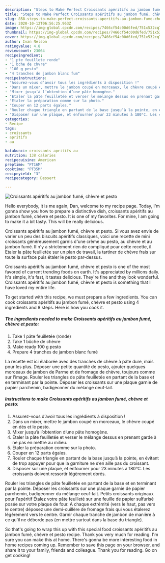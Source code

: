 ```yaml
---
description: "Steps to Make Perfect Croissants apéritifs au jambon fumé, chèvre et pesto"
title: "Steps to Make Perfect Croissants apéritifs au jambon fumé, chèvre et pesto"
slug: 858-steps-to-make-perfect-croissants-aperitifs-au-jambon-fume-chevre-et-pesto
date: 2020-10-12T06:56:25.963Z
image: https://img-global.cpcdn.com/recipes/7466cf54c00d6fed/751x532cq70/croissants-aperitifs-au-jambon-fume-chevre-et-pesto-photo-principale-de-la-recette.jpg
thumbnail: https://img-global.cpcdn.com/recipes/7466cf54c00d6fed/751x532cq70/croissants-aperitifs-au-jambon-fume-chevre-et-pesto-photo-principale-de-la-recette.jpg
cover: https://img-global.cpcdn.com/recipes/7466cf54c00d6fed/751x532cq70/croissants-aperitifs-au-jambon-fume-chevre-et-pesto-photo-principale-de-la-recette.jpg
author: Ivan Nelson
ratingvalue: 4.8
reviewcount: 23064
recipeingredient:
- "1 pte feuillete ronde"
- "1 bche de chvre"
- "100 g pesto"
- "4 tranches de jambon blanc fum"
recipeinstructions:
- "Assurez-vous d’avoir tous les ingrédients à disposition !"
- "Dans un mixer, mettre le jambon coupé en morceaux, le chèvre coupé en dés et le pesto."
- "Mixer jusqu’à l’obtention d’une pâte homogène."
- "Étaler la pâte feuilletée et verser le mélange dessus en prenant garde à ne pas en mettre au milieu."
- "Étaler la préparation comme sur la photo."
- "Couper en 12 parts égales."
- "Rouler chaque triangle en partant de la base jusqu’à la pointe, en évitant de trop appuyer pour que la garniture ne s’en aille pas du croissant."
- "Disposer sur une plaque, et enfourner pour 23 minutes à 180°C. Les croissants doivent ressortir légèrement dorés."
categories:
- Recipe
tags:
- croissants
- apritifs
- au

katakunci: croissants apritifs au 
nutrition: 138 calories
recipecuisine: American
preptime: "PT16M"
cooktime: "PT35M"
recipeyield: "3"
recipecategory: Dessert

---
```



![Croissants apéritifs au jambon fumé, chèvre et pesto](https://img-global.cpcdn.com/recipes/7466cf54c00d6fed/751x532cq70/croissants-aperitifs-au-jambon-fume-chevre-et-pesto-photo-principale-de-la-recette.jpg)

Hello everybody, it is me again, Dan, welcome to my recipe page. Today, I'm gonna show you how to prepare a distinctive dish, croissants apéritifs au jambon fumé, chèvre et pesto. It is one of my favorites. For mine, I am going to make it a bit tasty. This will be really delicious.

Croissants apéritifs au jambon fumé, chèvre et pesto. Si vous avez envie de varier un peu des biscuits apéritifs classiques, voici une recette de mini croissants généreusement garnis d&#39;une crème au pesto, au chèvre et au jambon fumé. Il n&#39;y a strictement rien de compliqué pour cette recette, il. Etaler la pâte feuilletée sur un plan de travail, la tartiner de chèvre frais sur toute la surface puis étaler le pesto par-dessus.

Croissants apéritifs au jambon fumé, chèvre et pesto is one of the most favored of current trending foods on earth. It's appreciated by millions daily. It's simple, it's fast, it tastes delicious. They're fine and they look wonderful. Croissants apéritifs au jambon fumé, chèvre et pesto is something that I have loved my entire life.


To get started with this recipe, we must prepare a few ingredients. You can cook croissants apéritifs au jambon fumé, chèvre et pesto using 4 ingredients and 8 steps. Here is how you cook it.

<!--inarticleads1-->

##### The ingredients needed to make Croissants apéritifs au jambon fumé, chèvre et pesto:

1. Take 1 pâte feuilletée (ronde)
1. Take 1 bûche de chèvre
1. Make ready 100 g pesto
1. Prepare 4 tranches de jambon blanc fumé


La recette est ici élaborée avec des tranches de chèvre à pâte dure, mais pour les plus. Déposer une petite quantité de pesto, ajouter quelques morceaux de jambon de Parme et de fromage de chèvre, toujours comme sur l&#39;image. Rouler les triangles de pâte feuilletée en partant de la base et en terminant par la pointe. Déposer les croissants sur une plaque garnie de papier parchemin, badigeonner du mélange oeuf-lait. 

<!--inarticleads2-->

##### Instructions to make Croissants apéritifs au jambon fumé, chèvre et pesto:

1. Assurez-vous d’avoir tous les ingrédients à disposition !
1. Dans un mixer, mettre le jambon coupé en morceaux, le chèvre coupé en dés et le pesto.
1. Mixer jusqu’à l’obtention d’une pâte homogène.
1. Étaler la pâte feuilletée et verser le mélange dessus en prenant garde à ne pas en mettre au milieu.
1. Étaler la préparation comme sur la photo.
1. Couper en 12 parts égales.
1. Rouler chaque triangle en partant de la base jusqu’à la pointe, en évitant de trop appuyer pour que la garniture ne s’en aille pas du croissant.
1. Disposer sur une plaque, et enfourner pour 23 minutes à 180°C. Les croissants doivent ressortir légèrement dorés.


Rouler les triangles de pâte feuilletée en partant de la base et en terminant par la pointe. Déposer les croissants sur une plaque garnie de papier parchemin, badigeonner du mélange oeuf-lait. Petits croissants originaux pour l&#39;apéritif Étalez votre pâte feuilleté sur une feuille de papier sulfurisé posée sur votre plaque de four. A chaque extrémité (vers le haut, pas vers le centre) déposez une demi-cuillère de fromage frais qui vous étalerez légèrement vers le centre. Garnir chaque tranche de jambon de manière à ce qu&#39;il ne déborde pas (en mettre surtout dans la base du triangle). 

So that's going to wrap this up with this special food croissants apéritifs au jambon fumé, chèvre et pesto recipe. Thank you very much for reading. I'm sure you can make this at home. There's gonna be more interesting food in home recipes coming up. Remember to save this page on your browser, and share it to your family, friends and colleague. Thank you for reading. Go on get cooking!
